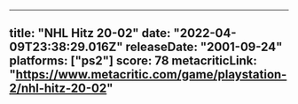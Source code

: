 
---
title: "NHL Hitz 20-02"
date: "2022-04-09T23:38:29.016Z"
releaseDate: "2001-09-24"
platforms: ["ps2"]
score: 78
metacriticLink: "https://www.metacritic.com/game/playstation-2/nhl-hitz-20-02"
---
